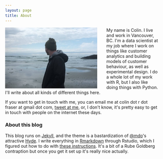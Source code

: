 ```yaml
---
layout: page
title: About
---
```


<img src="/images/image.jpg" width="300px"  style="float: left; padding-right: 30px;"/>My name is Colin. I live and work in Vancouver, BC. I'm a data scientist at my job where I work on things like customer analytics and building models of customer behaviour, as well as experimental design. I do a whole lot of my work with R, but I also like doing things with Python. I'll write about all kinds of different things here.

If you want to get in touch with me, you can email me at colin dot r dot fraser at gmail dot com, [tweet at me](twitter.com/colin_fraser), or, I don't know, it's pretty easy to get in touch with people on the internet these days.

### About this blog

This blog runs on [Jekyll](http://jekyllrb.com), and the theme is a bastardization of [@mdo](https://twitter.com/mdo)'s attractive [Hyde](http://hyde.getpoole.com). I write everything in [Rmarkdown](http://rmarkdown.rstudio.com/) through Rstudio, which I figured out how to do with [these instructions](https://brendanrocks.com/blogging-with-rmarkdown-knitr-jekyll/). It's a bit of a Rube Goldberg contraption but once you get it set up it's really nice actually.